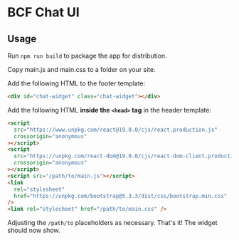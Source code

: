 # BCF Chat UI

## Usage

Run `npm run build` to package the app for distribution.

Copy main.js and main.css to a folder on your site.

Add the following HTML to the footer template:

```html
<div id="chat-widget" class="chat-widget"></div>
```

Add the following HTML **inside the `<head>` tag** in the header template:

```html
<script
  src="https://www.unpkg.com/react@19.0.0/cjs/react.production.js"
  crossorigin="anonymous"
></script>
<script
  src="https://unpkg.com/react-dom@19.0.0/cjs/react-dom-client.production.js"
  crossorigin="anonymous"
></script>
<script src="/path/to/main.js"></script>
<link
  rel="stylesheet"
  href="https://unpkg.com/bootstrap@5.3.3/dist/css/bootstrap.min.css"
/>
<link rel="stylesheet" href="/path/to/main.css" />
```

Adjusting the `/path/to` placeholders as necessary. That's it! The widget should now show.
